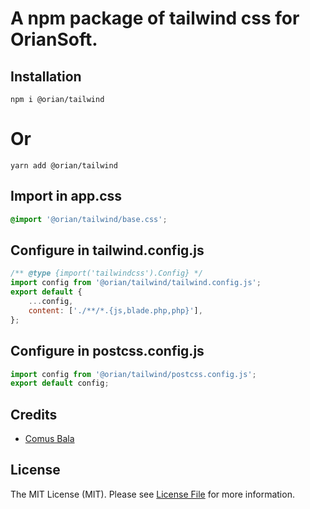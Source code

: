# A npm package of tailwind css for OrianSoft.

## Installation

```npm
npm i @orian/tailwind
```

# Or

```yarn
yarn add @orian/tailwind
```

## Import in app.css

```css
@import '@orian/tailwind/base.css';
```

## Configure in tailwind.config.js

```js
/** @type {import('tailwindcss').Config} */
import config from '@orian/tailwind/tailwind.config.js';
export default {
    ...config,
    content: ['./**/*.{js,blade.php,php}'],
};
```

## Configure in postcss.config.js

```js
import config from '@orian/tailwind/postcss.config.js';
export default config;
```

## Credits

-   [Comus Bala](https://github.com/comusbala96)

## License

The MIT License (MIT). Please see [License File](LICENSE.md) for more information.

